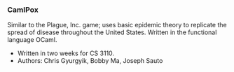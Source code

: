 ### CamlPox
Similar to the Plague, Inc. game; uses basic epidemic theory to replicate the spread of disease throughout the United States. Written in the functional language OCaml.

* Written in two weeks for CS 3110.
* Authors: Chris Gyurgyik, Bobby Ma, Joseph Sauto
